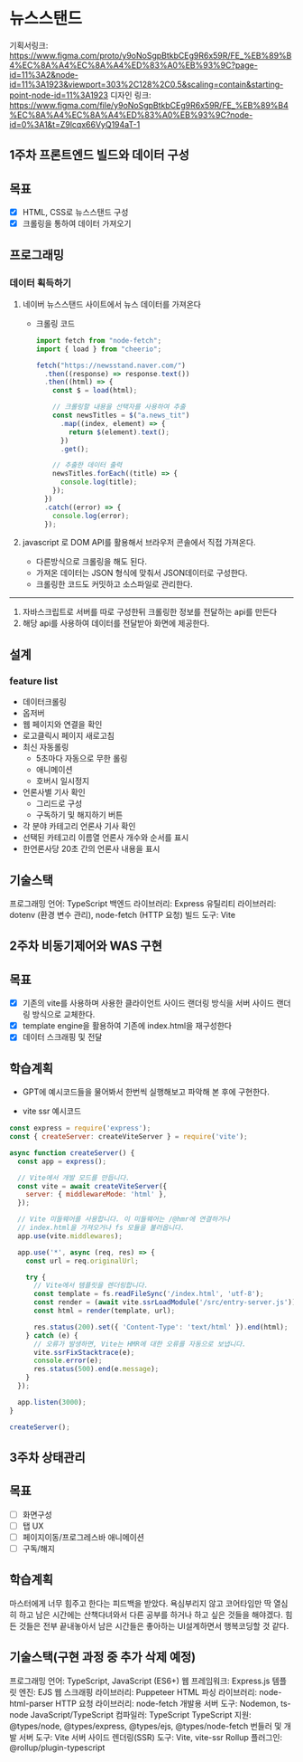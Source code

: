 # 뉴스스탠드

기획서링크: https://www.figma.com/proto/y9oNoSgpBtkbCEg9R6x59R/FE_%EB%89%B4%EC%8A%A4%EC%8A%A4%ED%83%A0%EB%93%9C?page-id=11%3A2&node-id=11%3A1923&viewport=303%2C128%2C0.5&scaling=contain&starting-point-node-id=11%3A1923
디자인 링크: https://www.figma.com/file/y9oNoSgpBtkbCEg9R6x59R/FE_%EB%89%B4%EC%8A%A4%EC%8A%A4%ED%83%A0%EB%93%9C?node-id=0%3A1&t=Z9lcqx66VyQ194aT-1

## 1주차 프론트엔드 빌드와 데이터 구성

## 목표

- [x]  HTML, CSS로 뉴스스탠드 구성
- [x]  크롤링을 통하여 데이터 가져오기

## 프로그래밍

### 데이터 획득하기

1. 네이버 뉴스스탠드 사이트에서 뉴스 데이터를 가져온다
    - 크롤링 코드
        
        ```jsx
        import fetch from "node-fetch";
        import { load } from "cheerio";
        
        fetch("https://newsstand.naver.com/")
          .then((response) => response.text())
          .then((html) => {
            const $ = load(html);
        
            // 크롤링할 내용을 선택자를 사용하여 추출
            const newsTitles = $("a.news_tit")
              .map((index, element) => {
                return $(element).text();
              })
              .get();
        
            // 추출한 데이터 출력
            newsTitles.forEach((title) => {
              console.log(title);
            });
          })
          .catch((error) => {
            console.log(error);
          });
        ```
        
2. javascript 로 DOM API를 활용해서 브라우저 콘솔에서 직접 가져온다.
    - 다른방식으로 크롤링을 해도 된다.
    - 가져온 데이터는 JSON 형식에 맞춰서 JSON데이터로 구성한다.
    - 크롤링한 코드도 커밋하고 소스파일로 관리한다.

---

1. 자바스크립트로 서버를 따로 구성한뒤 크롤링한 정보를 전달하는 api를 만든다
2. 해당 api를 사용하여 데이터를 전달받아 화면에 제공한다.


## 설계

### feature list

- 데이터크롤링
- 옵저버
- 웹 페이지와 연결을 확인
- 로고클릭시 페이지 새로고침
- 최신 자동롤링
    - 5초마다 자동으로 무한 롤링
    - 애니메이션
    - 호버시 일시정지
- 언론사별 기사 확인
    - 그리드로 구성
    - 구독하기 및 해지하기 버튼
- 각 분야 카테고리 언론사 기사 확인
- 선택된 카테고리 이름열 언론사 개수와 순서를 표시
- 한언론사당 20초 간의 언론사 내용을 표시



## 기술스택
프로그래밍 언어: TypeScript
백엔드 라이브러리: Express
유틸리티 라이브러리: dotenv (환경 변수 관리), node-fetch (HTTP 요청)
빌드 도구: Vite

## 2주차 비동기제어와 WAS 구현

## 목표
- [x] 기존의 vite를 사용하며 사용한 클라이언트 사이드 랜더링 방식을 서버 사이드 랜더링 방식으로 교체한다.
- [x] template engine을 활용하여 기존에 index.html을 재구성한다
- [x] 데이터 스크래핑 및 전달

## 학습계획
- GPT에 예시코드들을 물어봐서 한번씩 실행해보고 파악해 본 후에 구현한다.

- vite ssr 예시코드
```javascript
const express = require('express');
const { createServer: createViteServer } = require('vite');

async function createServer() {
  const app = express();

  // Vite에서 개발 모드를 만듭니다.
  const vite = await createViteServer({
    server: { middlewareMode: 'html' },
  });

  // Vite 미들웨어를 사용합니다. 이 미들웨어는 /@hmr에 연결하거나
  // index.html을 가져오거나 fs 모듈을 불러옵니다.
  app.use(vite.middlewares);

  app.use('*', async (req, res) => {
    const url = req.originalUrl;

    try {
      // Vite에서 템플릿을 렌더링합니다.
      const template = fs.readFileSync('/index.html', 'utf-8');
      const render = (await vite.ssrLoadModule('/src/entry-server.js')).render;
      const html = render(template, url);

      res.status(200).set({ 'Content-Type': 'text/html' }).end(html);
    } catch (e) {
      // 오류가 발생하면, Vite는 HMR에 대한 오류를 자동으로 보냅니다.
      vite.ssrFixStacktrace(e);
      console.error(e);
      res.status(500).end(e.message);
    }
  });

  app.listen(3000);
}

createServer();
```

## 3주차 상태관리

## 목표
- [ ] 화면구성
- [ ] 탭 UX
- [ ] 페이지이동/프로그레스바 애니메이션
- [ ] 구독/해지

## 학습계획
마스터에게 너무 힘주고 한다는 피드백을 받았다.
욕심부리지 않고 코어타임만 딱 열심히 하고 남은 시간에는 산책다녀와서 다른 공부를 하거나 하고 싶은 것들을 해야겠다.
힘든 것들은 전부 끝내놓아서 남은 시간들은 좋아하는 UI설계하면서 행복코딩할 것 같다.

## 기술스택(구현 과정 중 추가 삭제 예정)
프로그래밍 언어: TypeScript, JavaScript (ES6+)
웹 프레임워크: Express.js
템플릿 엔진: EJS
웹 스크래핑 라이브러리: Puppeteer
HTML 파싱 라이브러리: node-html-parser
HTTP 요청 라이브러리: node-fetch
개발용 서버 도구: Nodemon, ts-node
JavaScript/TypeScript 컴파일러: TypeScript
TypeScript 지원: @types/node, @types/express, @types/ejs, @types/node-fetch
번들러 및 개발 서버 도구: Vite
서버 사이드 렌더링(SSR) 도구: Vite, vite-ssr
Rollup 플러그인: @rollup/plugin-typescript